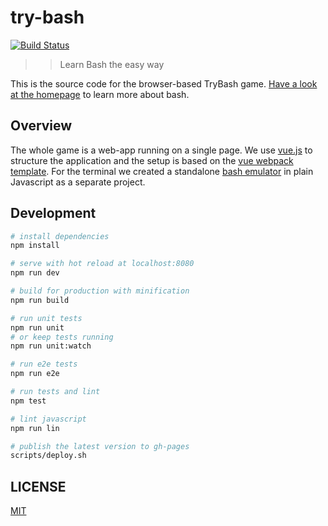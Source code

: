 # try-bash

[![Build Status](https://travis-ci.org/trybash/game.svg?branch=master)](https://travis-ci.org/trybash/game)


> > Learn Bash the easy way

This is the source code for the browser-based TryBash game.
[Have a look at the homepage](https://trybash.github.io/) to learn more about bash.


## Overview

The whole game is a web-app running on a single page.
We use [vue.js](http://vuejs.org/) to structure the application and the setup is based on the [vue webpack template](https://vuejs-templates.github.io/webpack/).
For the terminal we created a standalone [bash emulator](https://trybash.github.io/bash-emulator/) in plain Javascript as a separate project.


## Development

``` bash
# install dependencies
npm install

# serve with hot reload at localhost:8080
npm run dev

# build for production with minification
npm run build

# run unit tests
npm run unit
# or keep tests running
npm run unit:watch

# run e2e tests
npm run e2e

# run tests and lint
npm test

# lint javascript
npm run lin

# publish the latest version to gh-pages
scripts/deploy.sh
```


## LICENSE

[MIT](/LICENSE)

